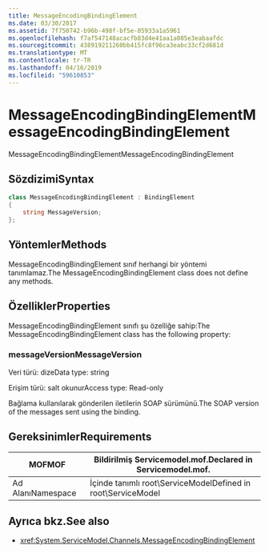 ```yaml
---
title: MessageEncodingBindingElement
ms.date: 03/30/2017
ms.assetid: 7f750742-b96b-498f-bf5e-05933a1a5961
ms.openlocfilehash: f7af547148acacfb83d4e41aa1a085e3eabaafdc
ms.sourcegitcommit: 438919211260bb415fc8f96ca3eabc33cf2d681d
ms.translationtype: MT
ms.contentlocale: tr-TR
ms.lasthandoff: 04/16/2019
ms.locfileid: "59610853"
---
```

# <a name="messageencodingbindingelement"></a><span data-ttu-id="378a9-102">MessageEncodingBindingElement</span><span class="sxs-lookup"><span data-stu-id="378a9-102">MessageEncodingBindingElement</span></span>

<span data-ttu-id="378a9-103">MessageEncodingBindingElement</span><span class="sxs-lookup"><span data-stu-id="378a9-103">MessageEncodingBindingElement</span></span>

## <a name="syntax"></a><span data-ttu-id="378a9-104">Sözdizimi</span><span class="sxs-lookup"><span data-stu-id="378a9-104">Syntax</span></span>

```csharp
class MessageEncodingBindingElement : BindingElement
{
    string MessageVersion;
};
```

## <a name="methods"></a><span data-ttu-id="378a9-105">Yöntemler</span><span class="sxs-lookup"><span data-stu-id="378a9-105">Methods</span></span>

<span data-ttu-id="378a9-106">MessageEncodingBindingElement sınıf herhangi bir yöntemi tanımlamaz.</span><span class="sxs-lookup"><span data-stu-id="378a9-106">The MessageEncodingBindingElement class does not define any methods.</span></span>

## <a name="properties"></a><span data-ttu-id="378a9-107">Özellikler</span><span class="sxs-lookup"><span data-stu-id="378a9-107">Properties</span></span>

<span data-ttu-id="378a9-108">MessageEncodingBindingElement sınıfı şu özelliğe sahip:</span><span class="sxs-lookup"><span data-stu-id="378a9-108">The MessageEncodingBindingElement class has the following property:</span></span>

### <a name="messageversion"></a><span data-ttu-id="378a9-109">messageVersion</span><span class="sxs-lookup"><span data-stu-id="378a9-109">MessageVersion</span></span>

<span data-ttu-id="378a9-110">Veri türü: dize</span><span class="sxs-lookup"><span data-stu-id="378a9-110">Data type: string</span></span>

<span data-ttu-id="378a9-111">Erişim türü: salt okunur</span><span class="sxs-lookup"><span data-stu-id="378a9-111">Access type: Read-only</span></span>

<span data-ttu-id="378a9-112">Bağlama kullanılarak gönderilen iletilerin SOAP sürümünü.</span><span class="sxs-lookup"><span data-stu-id="378a9-112">The SOAP version of the messages sent using the binding.</span></span>

## <a name="requirements"></a><span data-ttu-id="378a9-113">Gereksinimler</span><span class="sxs-lookup"><span data-stu-id="378a9-113">Requirements</span></span>

|<span data-ttu-id="378a9-114">MOF</span><span class="sxs-lookup"><span data-stu-id="378a9-114">MOF</span></span>|<span data-ttu-id="378a9-115">Bildirilmiş Servicemodel.mof.</span><span class="sxs-lookup"><span data-stu-id="378a9-115">Declared in Servicemodel.mof.</span></span>|
|---------|-----------------------------------|
|<span data-ttu-id="378a9-116">Ad Alanı</span><span class="sxs-lookup"><span data-stu-id="378a9-116">Namespace</span></span>|<span data-ttu-id="378a9-117">İçinde tanımlı root\ServiceModel</span><span class="sxs-lookup"><span data-stu-id="378a9-117">Defined in root\ServiceModel</span></span>|

## <a name="see-also"></a><span data-ttu-id="378a9-118">Ayrıca bkz.</span><span class="sxs-lookup"><span data-stu-id="378a9-118">See also</span></span>

- <xref:System.ServiceModel.Channels.MessageEncodingBindingElement>
